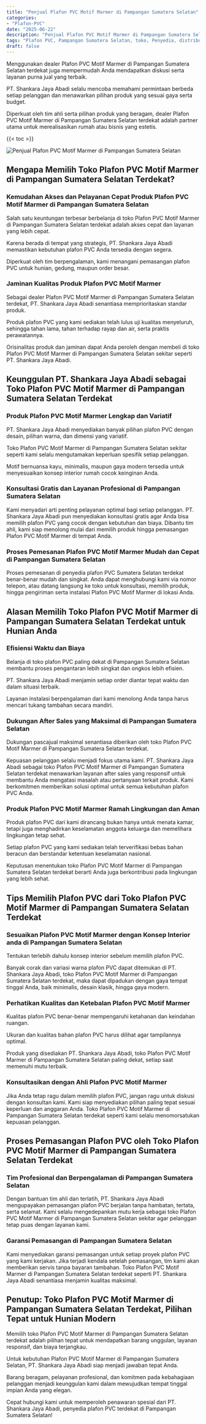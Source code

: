 ```yaml
---
title: "Penjual Plafon PVC Motif Marmer di Pampangan Sumatera Selatan"
categories: 
- "Plafon-PVC"
date: "2025-06-22"
description: "Penjual Plafon PVC Motif Marmer di Pampangan Sumatera Selatan bagi tempat tinggal, office, dan toko. Plafon berkualitas, pilihan motif, variasi warna menarik, dengan layanan instalasi dikerjakan oleh tenaga ahli berpengalaman dan garansi resmi!|Servis penjualan Plafon PVC Motif Marmer di Pampangan Sumatera Selatan bagi kebutuhan rumah, kantor, atau toko, beserta produk terbaik dan penempatan oleh tenaga ahli berpengalaman dan garansi resmi.|Alternatif Plafon PVC Motif Marmer di Pampangan Sumatera Selatan yang terbukti untuk rumah, kantor, dan toko, bersama produk berkualitas dan penempatan oleh teknisi berpengalaman serta garansi resmi.|Penjualan Plafon PVC Motif Marmer di Pampangan Sumatera Selatan untuk rumah, office, serta toko, beserta plafon unggulan dan penempatan oleh tim profesional, dilengkapi beserta garansi resmi.}"
tags: "Plafon PVC, Pampangan Sumatera Selatan, toko, Penyedia, distributor"
draft: false
---
```


Menggunakan dealer Plafon PVC Motif Marmer di Pampangan Sumatera Selatan terdekat juga mempermudah Anda mendapatkan diskusi serta layanan purna jual yang terbaik.

PT. Shankara Jaya Abadi selalu mencoba memahami permintaan berbeda setiap pelanggan dan menawarkan pilihan produk yang sesuai gaya serta budget.

Diperkuat oleh tim ahli serta pilihan produk yang beragam, dealer Plafon PVC Motif Marmer di Pampangan Sumatera Selatan terdekat adalah partner utama untuk merealisasikan rumah atau bisnis yang estetis.

{{< toc >}}

![Penjual Plafon PVC Motif Marmer di Pampangan Sumatera Selatan](/images/Plafon-PVC/Penjual-Plafon-PVC-Motif-Marmer-di-Pampangan-Sumatera-Selatan.png)


## Mengapa Memilih Toko Plafon PVC Motif Marmer di Pampangan Sumatera Selatan Terdekat?

### Kemudahan Akses dan Pelayanan Cepat Produk Plafon PVC Motif Marmer di Pampangan Sumatera Selatan

Salah satu keuntungan terbesar berbelanja di toko Plafon PVC Motif Marmer di Pampangan Sumatera Selatan terdekat adalah akses cepat dan layanan yang lebih cepat.

Karena berada di tempat yang strategis, PT. Shankara Jaya Abadi memastikan kebutuhan plafon PVC Anda tersedia dengan segera.

Diperkuat oleh tim berpengalaman, kami menangani pemasangan plafon PVC untuk hunian, gedung, maupun order besar.

### Jaminan Kualitas Produk Plafon PVC Motif Marmer

Sebagai dealer Plafon PVC Motif Marmer di Pampangan Sumatera Selatan terdekat, PT. Shankara Jaya Abadi senantiasa memprioritaskan standar produk.

Produk plafon PVC yang kami sediakan telah lulus uji kualitas menyeluruh, sehingga tahan lama, tahan terhadap rayap dan air, serta praktis perawatannya.

Orisinalitas produk dan jaminan dapat Anda peroleh dengan membeli di toko Plafon PVC Motif Marmer di Pampangan Sumatera Selatan sekitar seperti PT. Shankara Jaya Abadi.

## Keunggulan PT. Shankara Jaya Abadi sebagai Toko Plafon PVC Motif Marmer di Pampangan Sumatera Selatan Terdekat

### Produk Plafon PVC Motif Marmer Lengkap dan Variatif

PT. Shankara Jaya Abadi menyediakan banyak pilihan plafon PVC dengan desain, pilihan warna, dan dimensi yang variatif.

Toko Plafon PVC Motif Marmer di Pampangan Sumatera Selatan sekitar seperti kami selalu mengutamakan keperluan spesifik setiap pelanggan.

Motif bernuansa kayu, minimalis, maupun gaya modern tersedia untuk menyesuaikan konsep interior rumah cocok keinginan Anda.

### Konsultasi Gratis dan Layanan Profesional di Pampangan Sumatera Selatan

Kami menyadari arti penting pelayanan optimal bagi setiap pelanggan. PT. Shankara Jaya Abadi pun menyediakan konsultasi gratis agar Anda bisa memilih plafon PVC yang cocok dengan kebutuhan dan biaya. Dibantu tim ahli, kami siap menolong mulai dari memilih produk hingga pemasangan Plafon PVC Motif Marmer di tempat Anda.

### Proses Pemesanan Plafon PVC Motif Marmer Mudah dan Cepat di Pampangan Sumatera Selatan

Proses pemesanan di penyedia plafon PVC Sumatera Selatan terdekat benar-benar mudah dan singkat. Anda dapat menghubungi kami via nomor telepon, atau datang langsung ke toko untuk konsultasi, memilih produk, hingga pengiriman serta instalasi Plafon PVC Motif Marmer di lokasi Anda.

## Alasan Memilih Toko Plafon PVC Motif Marmer di Pampangan Sumatera Selatan Terdekat untuk Hunian Anda

### Efisiensi Waktu dan Biaya

Belanja di toko plafon PVC paling dekat di Pampangan Sumatera Selatan membantu proses pengantaran lebih singkat dan ongkos lebih efisien.

PT. Shankara Jaya Abadi menjamin setiap order diantar tepat waktu dan dalam situasi terbaik.

Layanan instalasi berpengalaman dari kami menolong Anda tanpa harus mencari tukang tambahan secara mandiri.

### Dukungan After Sales yang Maksimal di Pampangan Sumatera Selatan

Dukungan pascajual maksimal senantiasa diberikan oleh toko Plafon PVC Motif Marmer di Pampangan Sumatera Selatan terdekat.

Kepuasan pelanggan selalu menjadi fokus utama kami. PT. Shankara Jaya Abadi sebagai toko Plafon PVC Motif Marmer di Pampangan Sumatera Selatan terdekat menawarkan layanan after sales yang responsif untuk membantu Anda mengatasi masalah atau pertanyaan terkait produk. Kami berkomitmen memberikan solusi optimal untuk semua kebutuhan plafon PVC Anda.

### Produk Plafon PVC Motif Marmer Ramah Lingkungan dan Aman

Produk plafon PVC dari kami dirancang bukan hanya untuk menata kamar, tetapi juga menghadirkan keselamatan anggota keluarga dan memelihara lingkungan tetap sehat.

Setiap plafon PVC yang kami sediakan telah terverifikasi bebas bahan beracun dan berstandar ketentuan keselamatan nasional.

Keputusan menentukan toko Plafon PVC Motif Marmer di Pampangan Sumatera Selatan terdekat berarti Anda juga berkontribusi pada lingkungan yang lebih sehat.

## Tips Memilih Plafon PVC dari Toko Plafon PVC Motif Marmer di Pampangan Sumatera Selatan Terdekat

### Sesuaikan Plafon PVC Motif Marmer dengan Konsep Interior anda di Pampangan Sumatera Selatan

Tentukan terlebih dahulu konsep interior sebelum memilih plafon PVC.

Banyak corak dan variasi warna plafon PVC dapat ditemukan di PT. Shankara Jaya Abadi, toko Plafon PVC Motif Marmer di Pampangan Sumatera Selatan terdekat, maka dapat dipadukan dengan gaya tempat tinggal Anda, baik minimalis, desain klasik, hingga gaya modern.

### Perhatikan Kualitas dan Ketebalan Plafon PVC Motif Marmer

Kualitas plafon PVC benar-benar mempengaruhi ketahanan dan keindahan ruangan.

Ukuran dan kualitas bahan plafon PVC harus dilihat agar tampilannya optimal.

Produk yang disediakan PT. Shankara Jaya Abadi, toko Plafon PVC Motif Marmer di Pampangan Sumatera Selatan paling dekat, setiap saat memenuhi mutu terbaik.

### Konsultasikan dengan Ahli Plafon PVC Motif Marmer

Jika Anda tetap ragu dalam memilih plafon PVC, jangan ragu untuk diskusi dengan konsultan kami. Kami siap menyediakan pilihan paling tepat sesuai keperluan dan anggaran Anda. Toko Plafon PVC Motif Marmer di Pampangan Sumatera Selatan terdekat seperti kami selalu menomorsatukan kepuasan pelanggan.

## Proses Pemasangan Plafon PVC oleh Toko Plafon PVC Motif Marmer di Pampangan Sumatera Selatan Terdekat

### Tim Profesional dan Berpengalaman di Pampangan Sumatera Selatan

Dengan bantuan tim ahli dan terlatih, PT. Shankara Jaya Abadi mengupayakan pemasangan plafon PVC berjalan tanpa hambatan, tertata, serta selamat. Kami selalu mengedepankan mutu kerja sebagai toko Plafon PVC Motif Marmer di Pampangan Sumatera Selatan sekitar agar pelanggan tetap puas dengan layanan kami.

### Garansi Pemasangan di Pampangan Sumatera Selatan

Kami menyediakan garansi pemasangan untuk setiap proyek plafon PVC yang kami kerjakan. Jika terjadi kendala setelah pemasangan, tim kami akan memberikan servis tanpa bayaran tambahan. Toko Plafon PVC Motif Marmer di Pampangan Sumatera Selatan terdekat seperti PT. Shankara Jaya Abadi senantiasa menjamin kualitas maksimal.

## Penutup: Toko Plafon PVC Motif Marmer di Pampangan Sumatera Selatan Terdekat, Pilihan Tepat untuk Hunian Modern

Memilih toko Plafon PVC Motif Marmer di Pampangan Sumatera Selatan terdekat adalah pilihan tepat untuk mendapatkan barang unggulan, layanan responsif, dan biaya terjangkau.

Untuk kebutuhan Plafon PVC Motif Marmer di Pampangan Sumatera Selatan, PT. Shankara Jaya Abadi siap menjadi jawaban tepat Anda.

Barang beragam, pelayanan profesional, dan komitmen pada kebahagiaan pelanggan menjadi keunggulan kami dalam mewujudkan tempat tinggal impian Anda yang elegan.

Cepat hubungi kami untuk memperoleh penawaran spesial dari PT. Shankara Jaya Abadi, penyedia plafon PVC terdekat di Pampangan Sumatera Selatan!